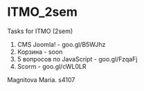 # ITMO_2sem
Tasks for ITMO (2sem)

1. CMS Joomla! - goo.gl/B5WJhz 
2. Корзина - soon  
3. 5 вопросов по JavaScript - goo.gl/FzqaFj
4. Scorm - goo.gl/cWL0LR 

Magnitova Maria. s4107
